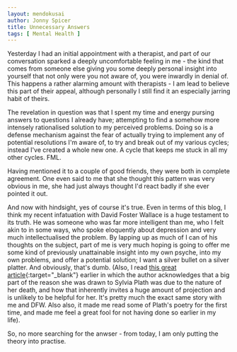 ```yaml
---
layout: mendokusai
author: Jonny Spicer
title: Unnecessary Answers
tags: [ Mental Health ]
---
```

Yesterday I had an initial appointment with a therapist, and part of our conversation sparked a deeply uncomfortable feeling in me -
the kind that comes from someone else giving you some deeply personal insight into yourself that not only were you not aware of,
you were inwardly in denial of. This happens a rather alarming amount with therapists - I am lead to believe this part of their appeal,
although personally I still find it an especially jarring habit of theirs.

The revelation in question was that I spent my time and energy pursing answers to questions I already have; attempting to find a
somehow more intensely rationalised solution to my perceived problems. Doing so is a defense mechanism against the fear of actually
trying to implement any of potential resolutions I'm aware of, to try and break out of my various cycles; instead I've created a
whole new one. A cycle that keeps me stuck in all my other cycles. FML.

Having mentioned it to a couple of good friends, they were both in complete agreement. One even said to me that she thought this
pattern was very obvious in me, she had just always thought I'd react badly if she ever pointed it out.

And now with hindsight, yes of course it's true. Even in terms of this blog, I think my recent infatuation with David Foster Wallace
is a huge testament to its truth. He was someone who was far more intelligent than me, who I felt akin to in some ways, who spoke
eloquently about depression and very much intellectualised the problem. By lapping up as much of I can of his thoughts on the subject,
part of me is very much hoping is going to offer me some kind of previously unattainable insight into my own psyche, into my own
problems, and offer a potential solution; I want a silver bullet on a silver platter. And obviously, that's dumb. (Also, I read
[this great article](https://thecorrespondent.com/570/knowing-our-mad-ancestors-why-its-time-to-look-again-at-mental-illness-in-history/11609851770-06725f17){:target="_blank"} earlier
in which the author acknowledges that a big part of the reason she was drawn to Sylvia Plath was due to the nature of her death,
and how that inherently invites a huge amount of projection and is unlikely to be helpful for her. It's pretty much the exact
same story with me and DFW. Also also, it made me read some of Plath's poetry for the first time, and made me feel a great fool
for not having done so earlier in my life).

So, no more searching for the anwser - from today, I am only putting the theory into practise.

